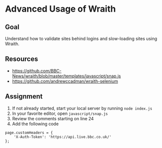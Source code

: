 # Advanced Usage of Wraith

## Goal
Understand how to validate sites behind logins and slow-loading sites using Wraith.

## Resources
- https://github.com/BBC-News/wraith/blob/master/templates/javascript/snap.js
- https://github.com/andrewccadman/wraith-selenium

## Assignment
1. If not already started, start your local server by running `node index.js`
2. In your favorite editor, open `javascript/snap.js`
3. Review the comments starting on line 24
4. Add the following code

  ```
  page.customHeaders = {
      'X-Auth-Token': 'https://api.live.bbc.co.uk/'
  };
  ```

